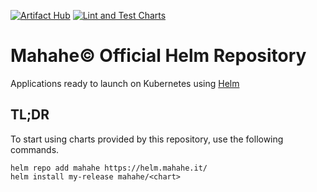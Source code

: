 [![Artifact Hub](https://img.shields.io/endpoint?url=https://artifacthub.io/badge/repository/mahahe-helm)](https://artifacthub.io/packages/search?repo=mahahe-helm)
[![Lint and Test Charts](https://github.com/mahahe-it/helm/actions/workflows/lint.yml/badge.svg)](https://github.com/mahahe-it/helm/actions/workflows/lint.yml)

# Mahahe©️ Official Helm Repository
Applications ready to launch on Kubernetes using [Helm](https://github.com/helm/helm)

## TL;DR
To start using charts provided by this repository, use the following commands.

```console
helm repo add mahahe https://helm.mahahe.it/
helm install my-release mahahe/<chart>
```
